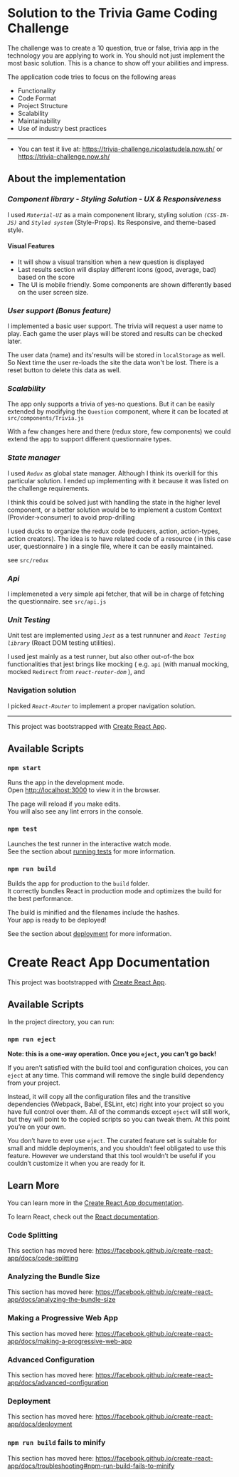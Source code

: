 # Solution to the Trivia Game Coding Challenge

The challenge was to create a 10 question, true or false, trivia app in the technology you are applying to work in. You should not just implement the most basic solution. This is a chance to show off your abilities and impress.

The application code tries to focus on the following areas 

- Functionality
- Code Format
- Project Structure
- Scalability
- Maintainability
- Use of industry best practices

---

* You can test it live at: https://trivia-challenge.nicolastudela.now.sh/ or https://trivia-challenge.now.sh/

## About the implementation


### *Component library - Styling Solution - UX & Responsiveness*  

I used *`Material-UI`* as a main componenent library, styling solution *`(CSS-IN-JS)`* and *`Styled system`* (Style-Props). Its Responsive, and theme-based style.

#### Visual Features
- It will show a visual transition when a new question is displayed
- Last results section will display different icons (good, average, bad) based on the score  
- The UI is mobile friendly. Some components are shown differently based on the user screen size. 

### *User support (Bonus feature)*

I implemented a basic user support. The trivia will request a user name to play. Each game the user plays will be stored and results can be checked later.

The user data (name) and its'results will be stored in `localStorage` as well. So Next time the user re-loads the site the data won't be lost. There is a reset button to delete this data as well.

### *Scalability*

The app only supports a trivia of yes-no questions. But it can be easily extended by modifying the `Question` component, where it can be located at `src/components/Trivia.js`

With a few changes here and there (redux store, few components) we could extend the app to support different questionnaire types.

### *State manager*

I used *`Redux`* as global state manager. Although I think its overkill for this particular solution. I ended up implementing with it because it was listed on the challenge requirements.

I think this could be solved just with handling the state in the higher level component, or a better solution would be to implement a custom Context (Provider->consumer) to avoid prop-drilling 

I used ducks to organize the redux code (reducers, action, action-types, action creators). The idea is to have related code of a resource ( in this case user, questionnaire ) in a single file, where it can be easily maintained. 

see `src/redux`

### *Api*

I implemeneted a very simple api fetcher, that will be in charge of fetching the questionnaire. see `src/api.js`

### *Unit Testing*  

Unit test are implemented using  *`Jest`* as a test runnuner and *`React Testing library`* (React DOM testing utilities). 

I used jest mainly as a test runner, but also other out-of-the box functionalities that jest brings like mocking ( e.g. `api` (with manual mocking, mocked `Redirect` from *`react-router-dom`* ), and  

### Navigation solution

I picked *`React-Router`* to implement a proper navigation solution. 

---

This project was bootstrapped with [Create React App](https://github.com/facebook/create-react-app).

## Available Scripts

### `npm start`

Runs the app in the development mode.<br />
Open [http://localhost:3000](http://localhost:3000) to view it in the browser.

The page will reload if you make edits.<br />
You will also see any lint errors in the console.

### `npm test`

Launches the test runner in the interactive watch mode.<br />
See the section about [running tests](https://facebook.github.io/create-react-app/docs/running-tests) for more information.

### `npm run build`

Builds the app for production to the `build` folder.<br />
It correctly bundles React in production mode and optimizes the build for the best performance.

The build is minified and the filenames include the hashes.<br />
Your app is ready to be deployed!

See the section about [deployment](https://facebook.github.io/create-react-app/docs/deployment) for more information.

# Create React App Documentation
This project was bootstrapped with [Create React App](https://github.com/facebook/create-react-app).

## Available Scripts

In the project directory, you can run:

### `npm run eject`

**Note: this is a one-way operation. Once you `eject`, you can’t go back!**

If you aren’t satisfied with the build tool and configuration choices, you can `eject` at any time. This command will remove the single build dependency from your project.

Instead, it will copy all the configuration files and the transitive dependencies (Webpack, Babel, ESLint, etc) right into your project so you have full control over them. All of the commands except `eject` will still work, but they will point to the copied scripts so you can tweak them. At this point you’re on your own.

You don’t have to ever use `eject`. The curated feature set is suitable for small and middle deployments, and you shouldn’t feel obligated to use this feature. However we understand that this tool wouldn’t be useful if you couldn’t customize it when you are ready for it.

## Learn More

You can learn more in the [Create React App documentation](https://facebook.github.io/create-react-app/docs/getting-started).

To learn React, check out the [React documentation](https://reactjs.org/).

### Code Splitting

This section has moved here: https://facebook.github.io/create-react-app/docs/code-splitting

### Analyzing the Bundle Size

This section has moved here: https://facebook.github.io/create-react-app/docs/analyzing-the-bundle-size

### Making a Progressive Web App

This section has moved here: https://facebook.github.io/create-react-app/docs/making-a-progressive-web-app

### Advanced Configuration

This section has moved here: https://facebook.github.io/create-react-app/docs/advanced-configuration

### Deployment

This section has moved here: https://facebook.github.io/create-react-app/docs/deployment

### `npm run build` fails to minify

This section has moved here: https://facebook.github.io/create-react-app/docs/troubleshooting#npm-run-build-fails-to-minify
